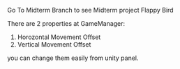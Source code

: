 Go To Midterm Branch to see Midterm project Flappy Bird

There are 2 properties at GameManager:
1. Horozontal Movement Offset
2. Vertical Movement Offset

you can change them easily from unity panel.
